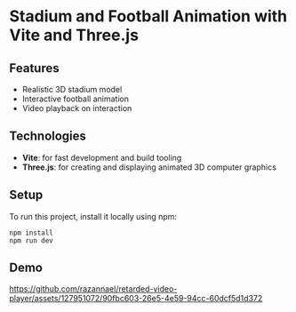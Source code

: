 # Stadium and Football Animation with Vite and Three.js

## Features
- Realistic 3D stadium model
- Interactive football animation
- Video playback on interaction

## Technologies
- **Vite**: for fast development and build tooling
- **Three.js**: for creating and displaying animated 3D computer graphics

## Setup
To run this project, install it locally using npm:

```
npm install
npm run dev
```

## Demo


https://github.com/razannael/retarded-video-player/assets/127951072/90fbc603-26e5-4e59-94cc-60dcf5d1d372




